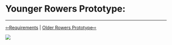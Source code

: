 # Younger Rowers Prototype:

----------------------------------
[⇦Requirements](requirementgathering.md) | [Older Rowers Prototype⇨](olderrowers.md)

<img src="../imgs/Prototypes/Younger_Rower-Prototype.png">
